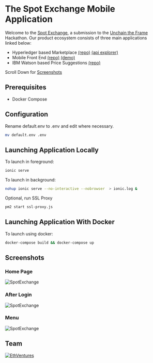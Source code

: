 # The Spot Exchange Mobile Application
Welcome to the [Spot Exchange](https://thespot.exchange), a submission to the [Unchain the Frame](https://unchaintheframe.com) Hackathon. Our product ecosystem consists of three main applications linked below:


* Hyperledger based Marketplace [(repo)](https://github.com/EthVentures/SpotExchangeLedger) [(api explorer)](https://api.thespot.exchange:3000/explorer/)
* Mobile Front End [(repo)](https://github.com/EthVentures/SpotExchangeApp) [(demo)](https://thespot.exchange)
* IBM Watson based Price Suggestions [(repo)](https://github.com/EthVentures/SpotExchangeML)

Scroll Down for [Screenshots](https://imgur.com/a/ZYANA)


## Prerequisites
* Docker Compose

## Configuration

Rename default.env to .env and edit where necessary.
```bash
mv default.env .env
```


## Launching Application Locally

To launch in foreground:
```bash
ionic serve
```

To launch in background:
```bash
nohup ionic serve --no-interactive --nobrowser  > ionic.log &
```

Optional, run SSL Proxy
```bash
pm2 start ssl-proxy.js
```

## Launching Application With Docker

To launch using docker:
```bash
docker-compose build && docker-compose up
```
## Screenshots
### Home Page
![SpotExchange](https://i.imgur.com/DZ9AY2Y.png)
### After Login
![SpotExchange](https://i.imgur.com/6qjJ3lv.png)
### Menu
![SpotExchange](https://i.imgur.com/RDcbdl9.png)


## Team

[![EthVentures](https://github.com/EthVentures/CryptoTracker/raw/master/resources/img/ethventures-logo.png)](https://ethventures.io)
